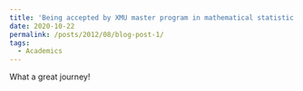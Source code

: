 ```yaml
---
title: 'Being accepted by XMU master program in mathematical statistic!'
date: 2020-10-22
permalink: /posts/2012/08/blog-post-1/
tags:
  - Academics
---
```


What a great journey!

